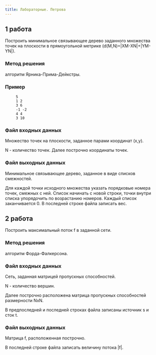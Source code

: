 ```yaml
---
title: Лабораторные. Петрова
---
```


## 1 работа

Построить минимальное связывающее дерево заданного множества точек на плоскости в прямоугольной метрике (d(M,N)=\|XM-XN\|+\|YM-YN\|).

### Метод решения

алгоритм Ярника-Прима-Дейкстры.

### Пример

```
     5
     1 2
     3 6
     -1 -2
     4 4
     3 10
```

### Файл входных данных

Множество точек  на плоскости,  заданное парами координат (x,y).

N - количество точек. Далее построчно координаты точек.

### Файл выходных данных

Минимальное связывающее  дерево,  заданное в виде списков смежностей.

Для каждой точки исходного  множества  указать  порядковые  номера  точек, смежных с ней.  Список начинать с новой строки, точки внутри списка упорядочить по возрастанию номеров.  Каждый список заканчивается 0. В последней строке файла записать вес.

## 2 работа

Построить максимальный поток f в заданной сети.

### Метод решения

алгоpитм Фоpда-Фалкеpсона.

### Файл входных данных

Сеть, заданная матрицей пропускных способностей.

N - количество вершин.

Далее построчно  расположена  матрица пропускных способностей размерности NxN.

В предпоследней и последней строках файла записаны источник s и сток t.

### Файл выходных данных

Матрица f, расположенная построчно.

В последней строке файла записать величину потока \|f\|.